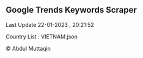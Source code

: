 

## Google Trends Keywords Scraper 
 
Last Update 22-01-2023 , 20:21:52

Country List :
VIETNAM.json



© Abdul Muttaqin 
